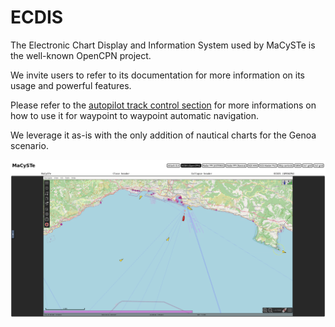 # ECDIS

The Electronic Chart Display and Information System used by MaCySTe is the well-known OpenCPN project.

We invite users to refer to its documentation for more information on its usage and powerful features.

Please refer to the [autopilot track control section](./autopilot.md#track-control) for more informations on how to use it for waypoint to waypoint automatic navigation.

We leverage it as-is with the only addition of nautical charts for the Genoa scenario.

![ECDIS](../images/ecdis-genoa.png)